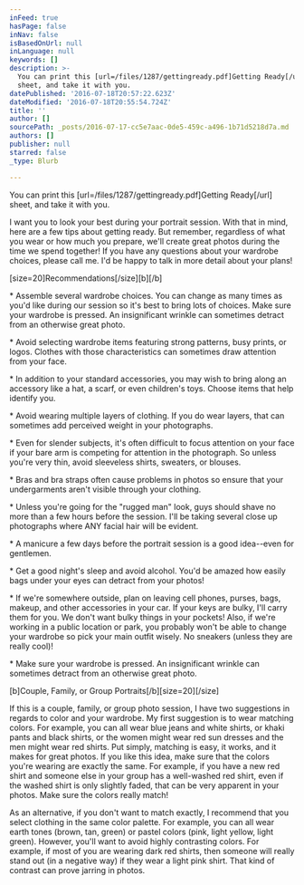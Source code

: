 ```yaml
---
inFeed: true
hasPage: false
inNav: false
isBasedOnUrl: null
inLanguage: null
keywords: []
description: >-
  You can print this [url=/files/1287/gettingready.pdf]Getting Ready[/url]
  sheet, and take it with you.
datePublished: '2016-07-18T20:57:22.623Z'
dateModified: '2016-07-18T20:55:54.724Z'
title: ''
author: []
sourcePath: _posts/2016-07-17-cc5e7aac-0de5-459c-a496-1b71d5218d7a.md
authors: []
publisher: null
starred: false
_type: Blurb

---
```

You can print this \[url=/files/1287/gettingready.pdf\]Getting Ready\[/url\] sheet, and take it with you.

I want you to look your best during your portrait session. With that in mind, here are a few tips about getting ready. But remember, regardless of what you wear or how much you prepare, we'll create great photos during the time we spend together! If you have any questions about your wardrobe choices, please call me. I'd be happy to talk in more detail about your plans!

\[size=20\]Recommendations\[/size\]\[b\]\[/b\]

\* Assemble several wardrobe choices. You can change as many times as you'd like during our session so it's best to bring lots of choices. Make sure your wardrobe is pressed. An insignificant wrinkle can sometimes detract from an otherwise great photo.

\* Avoid selecting wardrobe items featuring strong patterns, busy prints, or logos. Clothes with those characteristics can sometimes draw attention from your face.

\* In addition to your standard accessories, you may wish to bring along an accessory like a hat, a scarf, or even children's toys. Choose items that help identify you.

\* Avoid wearing multiple layers of clothing. If you do wear layers, that can sometimes add perceived weight in your photographs.

\* Even for slender subjects, it's often difficult to focus attention on your face if your bare arm is competing for attention in the photograph. So unless you're very thin, avoid sleeveless shirts, sweaters, or blouses.

\* Bras and bra straps often cause problems in photos so ensure that your undergarments aren't visible through your clothing.

\* Unless you're going for the "rugged man" look, guys should shave no more than a few hours before the session. I'll be taking several close up photographs where ANY facial hair will be evident.

\* A manicure a few days before the portrait session is a good idea--even for gentlemen.

\* Get a good night's sleep and avoid alcohol. You'd be amazed how easily bags under your eyes can detract from your photos!

\* If we're somewhere outside, plan on leaving cell phones, purses, bags, makeup, and other accessories in your car. If your keys are bulky, I'll carry them for you. We don't want bulky things in your pockets! Also, if we're working in a public location or park, you probably won't be able to change your wardrobe so pick your main outfit wisely. No sneakers (unless they are really cool)!

\* Make sure your wardrobe is pressed. An insignificant wrinkle can sometimes detract from an otherwise great photo.

\[b\]Couple, Family, or Group Portraits\[/b\]\[size=20\]\[/size\]

If this is a couple, family, or group photo session, I have two suggestions in regards to color and your wardrobe. My first suggestion is to wear matching colors. For example, you can all wear blue jeans and white shirts, or khaki pants and black shirts, or the women might wear red sun dresses and the men might wear red shirts. Put simply, matching is easy, it works, and it makes for great photos. If you like this idea, make sure that the colors you're wearing are exactly the same. For example, if you have a new red shirt and someone else in your group has a well-washed red shirt, even if the washed shirt is only slightly faded, that can be very apparent in your photos. Make sure the colors really match!

As an alternative, if you don't want to match exactly, I recommend that you select clothing in the same color palette. For example, you can all wear earth tones (brown, tan, green) or pastel colors (pink, light yellow, light green). However, you'll want to avoid highly contrasting colors. For example, if most of you are wearing dark red shirts, then someone will really stand out (in a negative way) if they wear a light pink shirt. That kind of contrast can prove jarring in photos.